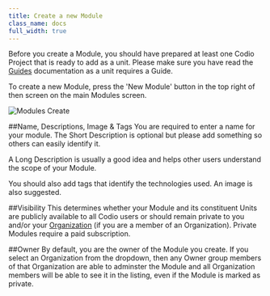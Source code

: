 ```yaml
---
title: Create a new Module
class_name: docs
full_width: true
---
```


Before you create a Module, you should have prepared at least one Codio Project that is ready to add as a unit. Please make sure you have read the [Guides](/docs/tuts/author/) documentation as a unit requires a Guide.

To create a new Module, press the 'New Module' button in the top right of then screen on the main Modules screen.

![Modules Create](/img/docs/modules_create.png)

##Name, Descriptions, Image & Tags
You are required to enter a name for your module. The Short Description is optional but please add something so others can easily identify it.

A Long Description is usually a good idea and helps other users understand the scope of your Module.

You should also add tags that identify the technologies used. An image is also suggested.

##Visibility
This determines whether your Module and its constituent Units are publicly available to all Codio users or should remain private to you and/or your [Organization](/docs/dashboard/organizations/) (if you are a member of an Organization). Private Modules require a paid subscription.

##Owner
By default, you are the owner of the Module you create. If you select an Organization from the dropdown, then any Owner group members of that Organization are able to adminster the Module and all Organization members will be able to see it in the listing, even if the Module is marked as private.

